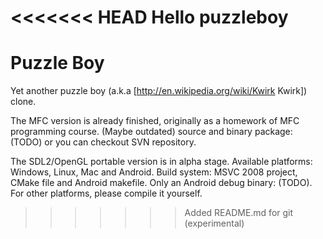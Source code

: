 <<<<<<< HEAD
Hello puzzleboy
=======
Puzzle Boy
==========

Yet another puzzle boy (a.k.a [http://en.wikipedia.org/wiki/Kwirk Kwirk]) clone.

The MFC version is already finished, originally as a homework of MFC programming course. (Maybe outdated) source and binary package: (TODO) or you can checkout SVN repository.

The SDL2/OpenGL portable version is in alpha stage. Available platforms: Windows, Linux, Mac and Android. Build system: MSVC 2008 project, CMake file and Android makefile. Only an Android debug binary: (TODO). For other platforms, please compile it yourself.
>>>>>>> Added README.md for git (experimental)
